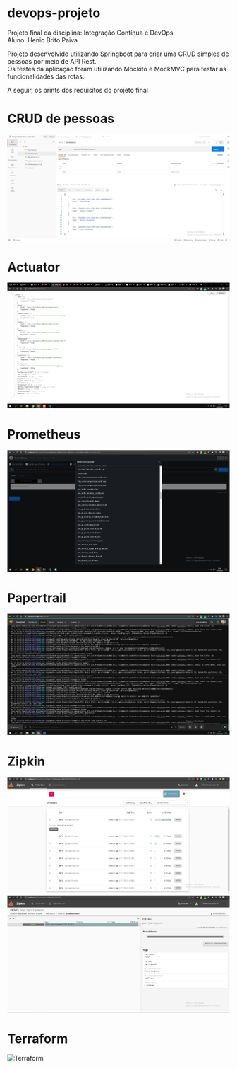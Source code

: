 # devops-projeto
Projeto final da disciplina: Integração Contínua e DevOps  
Aluno: Henio Brito Paiva  
  
Projeto desenvolvido utilizando Springboot para criar uma CRUD simples de pessoas por meio de API Rest.  
Os testes da aplicação foram utilizando Mockito e MockMVC para testar as funcionalidades das rotas.

A seguir, os prints dos requisitos do projeto final

# CRUD de pessoas
![](/imagens/postman.jpg)

# Actuator
![](/imagens/actuator.jpg)

# Prometheus
![](/imagens/prometheus.jpg)

# Papertrail
![](/imagens/Screenshot_2.jpg)

# Zipkin
![](/imagens/zipkin.jpg)
![](/imagens/zipkin2.jpg)

# Terraform
![Terraform](https://github.com/PaivaH/devops-projeto/tree/master/terraform)
